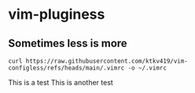 # vim-pluginess
## Sometimes less is more
`curl https://raw.githubusercontent.com/ktkv419/vim-configless/refs/heads/main/.vimrc -o ~/.vimrc`

This is a test
This is another test

